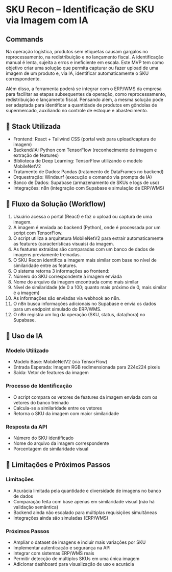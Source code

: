 # SKU Recon – Identificação de SKU via Imagem com IA

## Commands

Na operação logística, produtos sem etiquetas causam gargalos no reprocessamento, na redistribuição e no lançamento fiscal. A identificação manual é lenta, sujeita a erros e ineficiente em escala. Este MVP tem como objetivo criar uma solução que permita capturar ou fazer upload de uma imagem de um produto e, via IA, identificar automaticamente o SKU correspondente.

Além disso, a ferramenta poderá se integrar com o ERP/WMS da empresa para facilitar as etapas subsequentes da operação, como reprocessamento, redistribuição e lançamento fiscal. Pensando além, a mesma solução pode ser adaptada para identificar a quantidade de produtos em gôndolas de supermercado, auxiliando no controle de estoque e abastecimento.

## 🧰 Stack Utilizada

- Frontend: React + Tailwind CSS (portal web para upload/captura de imagem)
- Backend/IA: Python com TensorFlow (reconhecimento de imagem e extração de features)
- Biblioteca de Deep Learning: TensorFlow utilizando o modelo MobileNetV2
- Tratamento de Dados: Pandas (tratamento de DataFrames no backend)
- Orquestração: Windsurf (execução e comando via prompts de IA)
- Banco de Dados: Supabase (armazenamento de SKUs e logs de uso)
- Integrações: n8n (integração com Supabase e simulação de ERP/WMS)

##  🔄 Fluxo da Solução (Workflow)

1. Usuário acessa o portal (React) e faz o upload ou captura de uma imagem.
2. A imagem é enviada ao backend (Python), onde é processada por um script com TensorFlow.
3. O script utiliza a arquitetura MobileNetV2 para extrair automaticamente as features (características visuais) da imagem.
4. As features extraídas são comparadas com um banco de dados de imagens previamente treinadas.
5. O SKU Recon identifica a imagem mais similar com base no nível de similaridade entre as features.
6. O sistema retorna 3 informações ao frontend:
7. Número do SKU correspondente à imagem enviada
8. Nome do arquivo da imagem encontrada como mais similar
9. Nível de similaridade (de 0 a 100; quanto mais próximo de 0, mais similar é a imagem)
10. As informações são enviadas via webhook ao n8n.
11. O n8n busca informações adicionais no Supabase e envia os dados para um endpoint simulado do ERP/WMS.
12. O n8n registra um log da operação (SKU, status, data/hora) no Supabase.

## 🧠 Uso de IA

### Modelo Utilizado

- Modelo Base: MobileNetV2 (via TensorFlow)
- Entrada Esperada: Imagem RGB redimensionada para 224x224 pixels
- Saída: Vetor de features da imagem

### Processo de Identificação

- O script compara os vetores de features da imagem enviada com os vetores do banco treinado
- Calcula-se a similaridade entre os vetores
- Retorna o SKU da imagem com maior similaridade

### Resposta da API

- Número do SKU identificado
- Nome do arquivo da imagem correspondente
- Porcentagem de similaridade visual

## 🚧 Limitações e Próximos Passos

### Limitações

- Acurácia limitada pela quantidade e diversidade de imagens no banco de dados
- Comparação feita com base apenas em similaridade visual (não há validação semântica)
- Backend ainda não escalado para múltiplas requisições simultâneas
- Integrações ainda são simuladas (ERP/WMS)

### Próximos Passos

- Ampliar o dataset de imagens e incluir mais variações por SKU
- Implementar autenticação e segurança na API
- Integrar com sistemas ERP/WMS reais
- Permitir detecção de múltiplos SKUs em uma única imagem
- Adicionar dashboard para visualização de uso e acurácia
